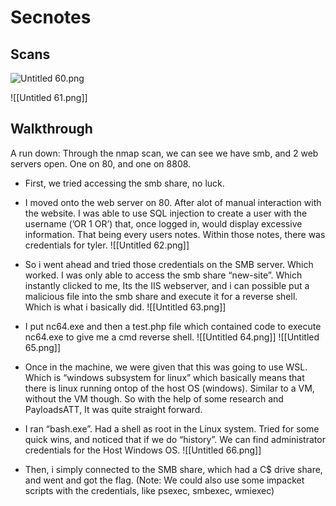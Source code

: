 # Secnotes


## Scans

![Untitled 60.png](Write-ups/Screenshots/Untitled_60.png)

![[Untitled 61.png]]


## Walkthrough

A run down: Through the nmap scan, we can see we have smb, and 2 web servers open. One on 80, and one on 8808.

- First, we tried accessing the smb share, no luck.
- I moved onto the web server on 80. After alot of manual interaction with the website. I was able to use SQL injection to create a user with the username (’OR 1 OR’) that, once logged in, would display excessive information. That being every users notes. Within those notes, there was credentials for tyler.
![[Untitled 62.png]]

- So i went ahead and tried those credentials on the SMB server. Which worked. I was only able to access the smb share “new-site”. Which instantly clicked to me, Its the IIS webserver, and i can possible put a malicious file into the smb share and execute it for a reverse shell. Which is what i basically did.
![[Untitled 63.png]]

- I put nc64.exe and then a test.php file which contained code to execute nc64.exe to give me a cmd reverse shell.
![[Untitled 64.png]]
![[Untitled 65.png]]

- Once in the machine, we were given that this was going to use WSL. Which is “windows subsystem for linux” which basically means that there is linux running ontop of the host OS (windows). Similar to a VM, without the VM though. So with the help of some research and PayloadsATT, It was quite straight forward.
- I ran “bash.exe”. Had a shell as root in the Linux system. Tried for some quick wins, and noticed that if we do “history”. We can find administrator credentials for the Host Windows OS.
![[Untitled 66.png]]
- Then, i simply connected to the SMB share, which had a C$ drive share, and went and got the flag. (Note: We could also use some impacket scripts with the credentials, like psexec, smbexec, wmiexec)

